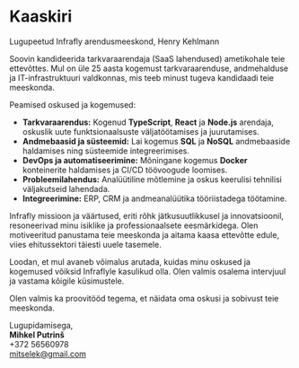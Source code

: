 # Kaaskiri

Lugupeetud Infrafly arendusmeeskond,
Henry Kehlmann

Soovin kandideerida tarkvaraarendaja (SaaS lahendused) ametikohale teie ettevõttes. Mul on üle 25 aasta kogemust tarkvaraarenduse, andmehalduse ja IT-infrastruktuuri valdkonnas, mis teeb minust tugeva kandidaadi teie meeskonda.

Peamised oskused ja kogemused:

- **Tarkvaraarendus:** Kogenud **TypeScript**, **React** ja **Node.js** arendaja, oskuslik uute funktsionaalsuste väljatöötamises ja juurutamises.
- **Andmebaasid ja süsteemid:** Lai kogemus **SQL** ja **NoSQL** andmebaaside haldamises ning süsteemide integreerimises.
- **DevOps ja automatiseerimine:** Mõningane kogemus **Docker** konteinerite haldamises ja CI/CD töövoogude loomises.
- **Probleemilahendus:** Analüütiline mõtlemine ja oskus keerulisi tehnilisi väljakutseid lahendada.
- **Integreerimine:** ERP, CRM ja andmeanalüütika tööriistadega töötamine.

Infrafly missioon ja väärtused, eriti rõhk jätkusuutlikkusel ja innovatsioonil, resoneerivad minu isiklike ja professionaalsete eesmärkidega. Olen motiveeritud panustama teie meeskonda ja aitama kaasa ettevõtte edule, viies ehitussektori täiesti uuele tasemele.

Loodan, et mul avaneb võimalus arutada, kuidas minu oskused ja kogemused võiksid Infraflyle kasulikud olla. Olen valmis osalema intervjuul ja vastama kõigile küsimustele.

Olen valmis ka proovitööd tegema, et näidata oma oskusi ja sobivust teie meeskonda.

Lugupidamisega,  
**Mihkel Putrinš**  
+372 56560978  
[mitselek@gmail.com](mailto:mitselek@gmail.com)
